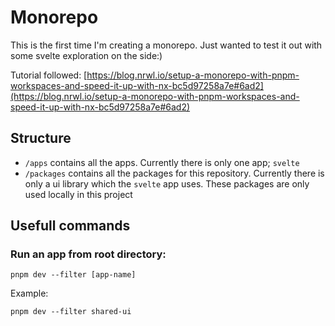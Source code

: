 # Monorepo

This is the first time I'm creating a monorepo. Just wanted to test it out with some svelte exploration on the side:)

Tutorial followed: [https://blog.nrwl.io/setup-a-monorepo-with-pnpm-workspaces-and-speed-it-up-with-nx-bc5d97258a7e#6ad2](https://blog.nrwl.io/setup-a-monorepo-with-pnpm-workspaces-and-speed-it-up-with-nx-bc5d97258a7e#6ad2)

## Structure

- `/apps` contains all the apps. Currently there is only one app; `svelte`
- `/packages` contains all the packages for this repository. Currently there is only a ui library which the `svelte` app uses. These packages are only used locally in this project

## Usefull commands

### Run an app from root directory:

```
pnpm dev --filter [app-name]
```

Example:

```
pnpm dev --filter shared-ui
```
